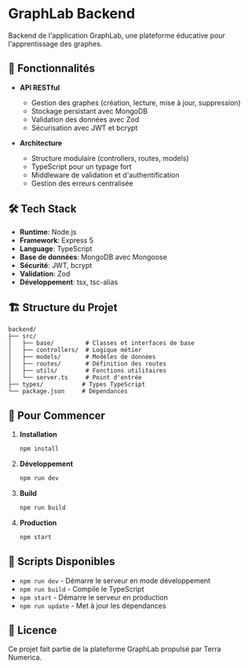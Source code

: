 # GraphLab Backend

Backend de l'application GraphLab, une plateforme éducative pour l'apprentissage des graphes.

## 🚀 Fonctionnalités

- **API RESTful**
  - Gestion des graphes (création, lecture, mise à jour, suppression)
  - Stockage persistant avec MongoDB
  - Validation des données avec Zod
  - Sécurisation avec JWT et bcrypt

- **Architecture**
  - Structure modulaire (controllers, routes, models)
  - TypeScript pour un typage fort
  - Middleware de validation et d'authentification
  - Gestion des erreurs centralisée

## 🛠️ Tech Stack

- **Runtime**: Node.js
- **Framework**: Express 5
- **Language**: TypeScript
- **Base de données**: MongoDB avec Mongoose
- **Sécurité**: JWT, bcrypt
- **Validation**: Zod
- **Développement**: tsx, tsc-alias

## 🏗️ Structure du Projet

```
backend/
├── src/
│   ├── base/         # Classes et interfaces de base
│   ├── controllers/  # Logique métier
│   ├── models/       # Modèles de données
│   ├── routes/       # Définition des routes
│   ├── utils/        # Fonctions utilitaires
│   └── server.ts     # Point d'entrée
├── types/           # Types TypeScript
└── package.json     # Dépendances
```

## 🚀 Pour Commencer

1. **Installation**
   ```bash
   npm install
   ```

2. **Développement**
   ```bash
   npm run dev
   ```

3. **Build**
   ```bash
   npm run build
   ```

4. **Production**
   ```bash
   npm start
   ```

## 🧪 Scripts Disponibles

- `npm run dev` - Démarre le serveur en mode développement
- `npm run build` - Compile le TypeScript
- `npm start` - Démarre le serveur en production
- `npm run update` - Met à jour les dépendances

## 📝 Licence

Ce projet fait partie de la plateforme GraphLab propulsé par Terra Numerica. 